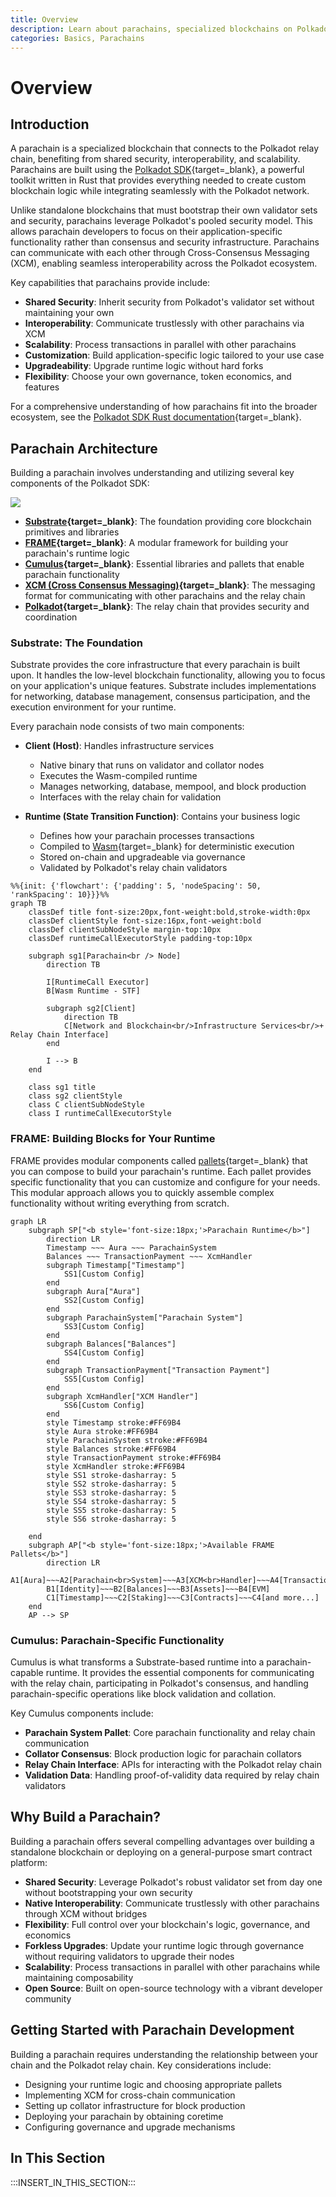 ```yaml
---
title: Overview
description: Learn about parachains, specialized blockchains on Polkadot that gain shared security and interoperability. Discover how they work and the tools to build them.
categories: Basics, Parachains
---
```


# Overview

## Introduction

A parachain is a specialized blockchain that connects to the Polkadot relay chain, benefiting from shared security, interoperability, and scalability. Parachains are built using the [Polkadot SDK](https://github.com/paritytech/polkadot-sdk){target=\_blank}, a powerful toolkit written in Rust that provides everything needed to create custom blockchain logic while integrating seamlessly with the Polkadot network.

Unlike standalone blockchains that must bootstrap their own validator sets and security, parachains leverage Polkadot's pooled security model. This allows parachain developers to focus on their application-specific functionality rather than consensus and security infrastructure. Parachains can communicate with each other through Cross-Consensus Messaging (XCM), enabling seamless interoperability across the Polkadot ecosystem.

Key capabilities that parachains provide include:

- **Shared Security**: Inherit security from Polkadot's validator set without maintaining your own
- **Interoperability**: Communicate trustlessly with other parachains via XCM
- **Scalability**: Process transactions in parallel with other parachains
- **Customization**: Build application-specific logic tailored to your use case
- **Upgradeability**: Upgrade runtime logic without hard forks
- **Flexibility**: Choose your own governance, token economics, and features

For a comprehensive understanding of how parachains fit into the broader ecosystem, see the [Polkadot SDK Rust documentation](https://paritytech.github.io/polkadot-sdk/master/polkadot_sdk_docs/polkadot_sdk/index.html){target=\_blank}.

## Parachain Architecture

Building a parachain involves understanding and utilizing several key components of the Polkadot SDK:

![](/images/develop/parachains/intro-polkadot-sdk/intro-polkadot-sdk-1.webp)

- **[Substrate](https://paritytech.github.io/polkadot-sdk/master/polkadot_sdk_docs/polkadot_sdk/substrate/index.html){target=\_blank}**: The foundation providing core blockchain primitives and libraries
- **[FRAME](https://paritytech.github.io/polkadot-sdk/master/polkadot_sdk_docs/polkadot_sdk/frame_runtime/index.html){target=\_blank}**: A modular framework for building your parachain's runtime logic
- **[Cumulus](https://paritytech.github.io/polkadot-sdk/master/polkadot_sdk_docs/polkadot_sdk/cumulus/index.html){target=\_blank}**: Essential libraries and pallets that enable parachain functionality
- **[XCM (Cross Consensus Messaging)](https://paritytech.github.io/polkadot-sdk/master/polkadot_sdk_docs/polkadot_sdk/xcm/index.html){target=\_blank}**: The messaging format for communicating with other parachains and the relay chain
- **[Polkadot](https://paritytech.github.io/polkadot-sdk/master/polkadot_sdk_docs/polkadot_sdk/polkadot/index.html){target=\_blank}**: The relay chain that provides security and coordination

### Substrate: The Foundation

Substrate provides the core infrastructure that every parachain is built upon. It handles the low-level blockchain functionality, allowing you to focus on your application's unique features. Substrate includes implementations for networking, database management, consensus participation, and the execution environment for your runtime.

Every parachain node consists of two main components:

- **Client (Host)**: Handles infrastructure services

    - Native binary that runs on validator and collator nodes
    - Executes the Wasm-compiled runtime
    - Manages networking, database, mempool, and block production
    - Interfaces with the relay chain for validation

- **Runtime (State Transition Function)**: Contains your business logic

    - Defines how your parachain processes transactions
    - Compiled to [Wasm](https://webassembly.org/){target=\_blank} for deterministic execution
    - Stored on-chain and upgradeable via governance
    - Validated by Polkadot's relay chain validators

```mermaid
%%{init: {'flowchart': {'padding': 5, 'nodeSpacing': 50, 'rankSpacing': 10}}}%%
graph TB
    classDef title font-size:20px,font-weight:bold,stroke-width:0px
    classDef clientStyle font-size:16px,font-weight:bold
    classDef clientSubNodeStyle margin-top:10px
    classDef runtimeCallExecutorStyle padding-top:10px

    subgraph sg1[Parachain<br /> Node]
        direction TB

        I[RuntimeCall Executor]
        B[Wasm Runtime - STF]

        subgraph sg2[Client]
            direction TB
            C[Network and Blockchain<br/>Infrastructure Services<br/>+ Relay Chain Interface]
        end

        I --> B
    end

    class sg1 title
    class sg2 clientStyle
    class C clientSubNodeStyle
    class I runtimeCallExecutorStyle

```

### FRAME: Building Blocks for Your Runtime

FRAME provides modular components called [pallets](/polkadot-protocol/glossary#pallet){target=\_blank} that you can compose to build your parachain's runtime. Each pallet provides specific functionality that you can customize and configure for your needs. This modular approach allows you to quickly assemble complex functionality without writing everything from scratch.

```mermaid
graph LR
    subgraph SP["<b style='font-size:18px;'>Parachain Runtime</b>"]
        direction LR
        Timestamp ~~~ Aura ~~~ ParachainSystem
        Balances ~~~ TransactionPayment ~~~ XcmHandler
        subgraph Timestamp["Timestamp"]
            SS1[Custom Config]
        end
        subgraph Aura["Aura"]
            SS2[Custom Config]
        end
        subgraph ParachainSystem["Parachain System"]
            SS3[Custom Config]
        end
        subgraph Balances["Balances"]
            SS4[Custom Config]
        end
        subgraph TransactionPayment["Transaction Payment"]
            SS5[Custom Config]
        end
        subgraph XcmHandler["XCM Handler"]
            SS6[Custom Config]
        end
        style Timestamp stroke:#FF69B4
        style Aura stroke:#FF69B4
        style ParachainSystem stroke:#FF69B4
        style Balances stroke:#FF69B4
        style TransactionPayment stroke:#FF69B4
        style XcmHandler stroke:#FF69B4
        style SS1 stroke-dasharray: 5
        style SS2 stroke-dasharray: 5
        style SS3 stroke-dasharray: 5
        style SS4 stroke-dasharray: 5
        style SS5 stroke-dasharray: 5
        style SS6 stroke-dasharray: 5

    end
    subgraph AP["<b style='font-size:18px;'>Available FRAME Pallets</b>"]
        direction LR
        A1[Aura]~~~A2[Parachain<br>System]~~~A3[XCM<br>Handler]~~~A4[Transaction<br>Payment]
        B1[Identity]~~~B2[Balances]~~~B3[Assets]~~~B4[EVM]
        C1[Timestamp]~~~C2[Staking]~~~C3[Contracts]~~~C4[and more...]
    end
    AP --> SP
```

### Cumulus: Parachain-Specific Functionality

Cumulus is what transforms a Substrate-based runtime into a parachain-capable runtime. It provides the essential components for communicating with the relay chain, participating in Polkadot's consensus, and handling parachain-specific operations like block validation and collation.

Key Cumulus components include:

- **Parachain System Pallet**: Core parachain functionality and relay chain communication
- **Collator Consensus**: Block production logic for parachain collators
- **Relay Chain Interface**: APIs for interacting with the Polkadot relay chain
- **Validation Data**: Handling proof-of-validity data required by relay chain validators

## Why Build a Parachain?

Building a parachain offers several compelling advantages over building a standalone blockchain or deploying on a general-purpose smart contract platform:

- **Shared Security**: Leverage Polkadot's robust validator set from day one without bootstrapping your own security
- **Native Interoperability**: Communicate trustlessly with other parachains through XCM without bridges
- **Flexibility**: Full control over your blockchain's logic, governance, and economics
- **Forkless Upgrades**: Update your runtime logic through governance without requiring validators to upgrade their nodes
- **Scalability**: Process transactions in parallel with other parachains while maintaining composability
- **Open Source**: Built on open-source technology with a vibrant developer community

## Getting Started with Parachain Development

Building a parachain requires understanding the relationship between your chain and the Polkadot relay chain. Key considerations include:

- Designing your runtime logic and choosing appropriate pallets
- Implementing XCM for cross-chain communication
- Setting up collator infrastructure for block production
- Deploying your parachain by obtaining coretime
- Configuring governance and upgrade mechanisms

## In This Section

:::INSERT_IN_THIS_SECTION:::